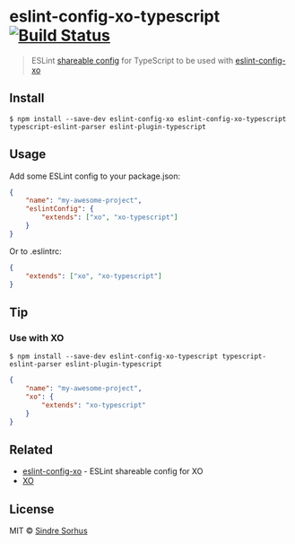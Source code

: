 # eslint-config-xo-typescript [![Build Status](https://travis-ci.org/xojs/eslint-config-xo-typescript.svg?branch=master)](https://travis-ci.org/xojs/eslint-config-xo-typescript)

> ESLint [shareable config](http://eslint.org/docs/developer-guide/shareable-configs.html) for TypeScript to be used with [eslint-config-xo](https://github.com/xojs/eslint-config-xo)


## Install

```
$ npm install --save-dev eslint-config-xo eslint-config-xo-typescript typescript-eslint-parser eslint-plugin-typescript
```


## Usage

Add some ESLint config to your package.json:

```json
{
	"name": "my-awesome-project",
	"eslintConfig": {
		"extends": ["xo", "xo-typescript"]
	}
}
```

Or to .eslintrc:

```json
{
	"extends": ["xo", "xo-typescript"]
}
```


## Tip

### Use with XO

```
$ npm install --save-dev eslint-config-xo-typescript typescript-eslint-parser eslint-plugin-typescript
```

```json
{
	"name": "my-awesome-project",
	"xo": {
		"extends": "xo-typescript"
	}
}
```


## Related

- [eslint-config-xo](https://github.com/xojs/eslint-config-xo) - ESLint shareable config for XO
- [XO](https://github.com/xojs/xo)


## License

MIT © [Sindre Sorhus](https://sindresorhus.com)
